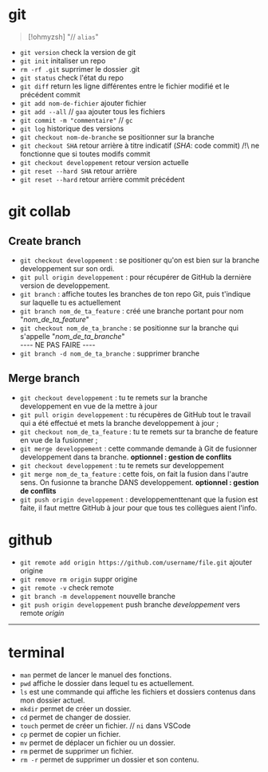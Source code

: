 # git

> [!ohmyzsh]
> "// `alias`"

+ `git version` check la version de git
+ `git init` initaliser un repo
+ `rm -rf .git` suprrimer le dossier .git
+ `git status` check l'état du repo
+ `git diff` return les ligne différentes entre le fichier modifié et le précédent commit
+ `git add nom-de-fichier` ajouter fichier
+ `git add --all` // `gaa` ajouter tous les fichiers 
+ `git commit -m "commentaire"` // `gc`
+ `git log` historique des versions
+ `git checkout nom-de-branche` se positionner sur la branche
+ `git checkout SHA` retour arrière à titre indicatif (*SHA*: code commit) /!\ ne fonctionne que si toutes modifs commit
+ `git checkout developpement` retour version actuelle
+ `git reset --hard SHA` retour arrière 
+ `git reset --hard` retour arrière commit précédent

# git collab

## Create branch
+ `git checkout developpement` : se positioner qu'on est bien sur la branche developpement sur son ordi.
+ `git pull origin developpement` : pour récupérer de GitHub la dernière version de developpement.
+ `git branch` : affiche toutes les branches de ton repo Git, puis t'indique sur laquelle tu es actuellement
+ `git branch nom_de_ta_feature` : créé une branche portant pour nom "*nom_de_ta_feature*"
+ `git checkout nom_de_ta_branche` : se positionne sur la branche qui s'appelle "*nom_de_ta_branche*"\
---- NE PAS FAIRE ----
+ `git branch -d nom_de_ta_branche` : supprimer branche

## Merge branch
+ `git checkout developpement` : tu te remets sur la branche developpement en vue de la mettre à jour
+ `git pull origin developpement` : tu récupères de GitHub tout le travail qui a été effectué et mets la branche developpement à jour ;
+ `git checkout nom_de_ta_feature` : tu te remets sur ta branche de feature en vue de la fusionner ;
+ `git merge developpement` : cette commande demande à Git de fusionner developpement dans ta branche. **optionnel : gestion de conflits** 
+ `git checkout developpement` : tu te remets sur developpement
+ `git merge nom_de_ta_feature` : cette fois, on fait la fusion dans l'autre sens. On fusionne ta branche DANS developpement. **optionnel : gestion de conflits**
+ `git push origin developpement` : developpementtenant que la fusion est faite, il faut mettre GitHub à jour pour que tous tes collègues aient l'info.

# github
+ `git remote add origin https://github.com/username/file.git` ajouter origine
+ `git remove rm origin` suppr origine
+ `git remote -v` check remote
+ `git branch -m developpement` nouvelle branche
+ `git push origin developpement` push branche *developpement* vers remote *origin*
______________
# terminal
+ `man` permet de lancer le manuel des fonctions.
+ `pwd` affiche le dossier dans lequel tu es actuellement.
+ `ls` est une commande qui affiche les fichiers et dossiers contenus dans mon dossier actuel.
+ `mkdir` permet de créer un dossier.
+ `cd` permet de changer de dossier.
+ `touch` permet de créer un fichier. // `ni` dans VSCode
+ `cp` permet de copier un fichier.
+ `mv` permet de déplacer un fichier ou un dossier.
+ `rm` permet de supprimer un fichier.
+ `rm -r` permet de supprimer un dossier et son contenu.
